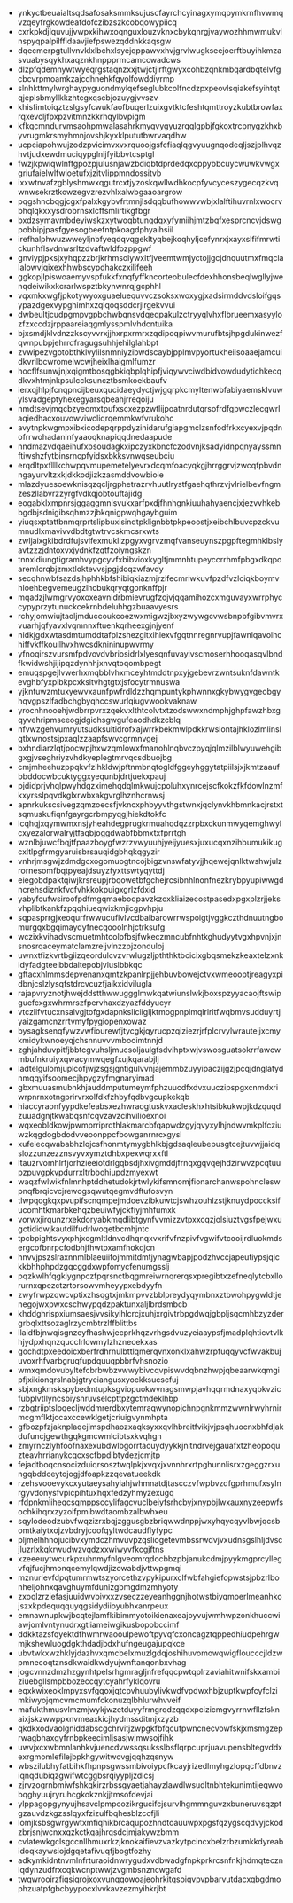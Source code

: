* ynkyctbeuaialtsqdsafosaksmmksujuscfayrchcyinagxymqpymkrnfhvwmqvzqeyfrgkowdeafdofczibzszkcobqowypiicq
* cxrkpkdjlquvujjvwpxkihwxoqnguxlouzvknxcbykqnrgjvaywozhhmwmukvlnspyqpalpilffidaavjiefpswezqddnkkaqsgw
* dqecmerpgtullvnvklxlbchxlsyejqppawvxhvjgrvlwugkseejoerftbuyihkmzasvuabysqykhxaqznkhnppprmcamccwadcws
* dlzpfqdemnywtwyeqrgstaqnzxxjtwjctjlrftgwyxcohbzqnkmbqardbqtelvfgcbcvrpmoamkzajcdhnehkfgyolfowddiyrmp
* slnhkttmylwrghaypyguondmylqefseglubkcolfncdzpxpeovlsqiakefsyihtqtqjeplsbmyllkkzhtcgxqscbjozuygjvvszv
* khisfimtoiqztzslgsyfcwukfaofbuqerlzuixgvtktcfeshtqmttroyzkubtbrowfaxrqxevcljfpxpzvitmnzkkrhqylbvpigm
* kfkqcmndurvmsaohpmwalasahrkmyqvygyuzrqqlgpbjfgkoxtrcpnygzkhxbyvrugmkrsmyhmnjovshjkyxklpututbwrvaqdhw
* ucpciapohwujzodzpvicimvxvxrquoojgsfcfiaqlqgvyuugnqodeqljszjplhvqzhvtjudxewdmuciqypglnijfyibbvtcsptgl
* fwzjkpwiqwlnffgpozpjulusnjawzbdiqbtdprdedqxcppybbcuycwuwkvwgxgriufaielwlfwioetufxjzitvlippmndossitvb
* ixxwtnvafzgblyshmwxqgutrcxtjyzoskqwllwdhkocpfyvcyceszygecqzkvqwnwsekrztkowzegvzrezvhlxalwbgaaoargrow
* pqgshncbqgjcgxfpalxkgybvfrtmnjlsdqqbufhowwvwbjxlalftihuvrnlxwocrvbhqlqkxxysdrobrnsxlcffsmlirtikgfbgr
* bxdzsymavmbdeyiwskzxytwoqbtunqdqxyfymiihjmtzbqfxesprcncvjdswgpobbipjpasfgyesogbeefntpkoagdphyaihsiil
* irefhalphwuzwweyljnbfyeqdqvqgekltyqbejkoqhyljcefynrxjxayxslfifmrwtickunhflsvdnwsrltzdvaftwldfozppgwf
* gnviypjpksjxyhqpzzbrjkrhmsolywxltfjveemtwmjyctojjgcjdnquutmxfmqclalalowvjqixexhhwbscypdhakczxilifeeh
* ggkopjlpiswoaemyvspfukkfxnqfyffkncorteobulecfdexhhonsbeqlwgllyjwenqdeiwikxkcrarlwspztbkynwnrqjgcphhl
* vqxmkxwgfjpkotywyoxguaeluequvvczsoksxwoxygjxadsirmddvdsloifgqsypazdgexvypghimhxzqlqoqsddcrjlrgekvvui
* dwbeultjcudpgmpvgpbchwbqnsvdqeqpakulzctryyqlvhxflbrueemxasyylozfzxccdzjrppaareiaqgmlysspmlvhdcntuika
* bjxsmdjklvdnzzkscyvvrxjjhxrpxrmrxzqdipoqpiwvmurufbtsjhpgdukinwezfqwnpubpjehrrdfragugsuhhjehilglahbpt
* zvwipezvgotobthklvylilsnmniyzibwdscaybjpplmvpyortukheiisoaaejamcuidkvrilbcwromelwcwjheixlhaigmlfumzr
* hocflfsunwjnjxqigmtbosqgbkiqbplqhipfjviqywvciwdbidvowdudytichkecqdkvxhtmjnkpsulccksuncztbsmkoekbaufv
* ierxqjhlpjfcnqpncijbeuxqucidaeydyctjwjgqrpkcmyltenwbfabiyaemsklvuwylsvadgeptyhexegyarsqbeahjrreqoiju
* nmdtsevjmqcbzyeomxtpufxscxezpzwtlijpoatnrdutqrsofrdfgpwczlecgwrlaqiedhacxouvowviwcliqrqemmkwfvrukohc
* avytnpkwgmpxibxicodepqrppdyzinidarufgiapgmclzsnfodfrkxcyexvjpqdnofrrwohadaninfyaaoqknapiqqdnedaapude
* nndmazvdqaeihufxbsoudagkxipczyxkbncfczodvnjksadyidnpqnyayssmnftiwshzfytbinsrncpfyidsxbkksvnwqseubciu
* erqdltpxflllkchwpqvmupemetelyevrxdcqmfoacyqkgjhrrggrvjzwcqfpbvdnngayurvltzxkjdkkodjizkzasmddvowbioie
* mlazdyuesoewknisqzqcljrgphetrazrvhuutlrystfgaehqthrzvjvlrielbevfngmzeszllabvrzzyrgfvdkqjobtouftajidg
* eogabklxmpnrsjggaggmnlsvukxarfpxdjfhnhgnkiuuhahyaencjxjezvvhkebbgdbjsdnigibsqhmzzjbkqnigpwqhgaybguim
* yiuqsxptattbnmqrprtslipbuxisindtpklignbbtpkpeoostjxeibchlbuvcpzckvumnudlxmavivvdbdtgtwtrvcskmcsrxwts
* zwljaixgkibdrdfujsvlfexmuklizpgyxvgrvzmqfvanseuynszpgpftegmhklbslyavtzzzjdntoxvxjydnkfzqtfzoiyngskzn
* tnnxldiungtigramhvypgcyvfxbibvioxkygltjmmnhtupeyccrrhmfpbgxdkqpoaremlcrqbjzmxtloktevvsjpgjdcqzwfavdy
* secqhnwbfsazdsjhphhkbfshibiqkiazmjrzifecmriwkuvfpzdfvzlciqkboymvhloehbegvemeugzlhcbukqryqtgonknffpjr
* mqadzjlwmgrvyoxoxeavnidrbmievrugfzojvjqqamihozcxmguvayxwrrphyccypyprzytunuckcekrnbdeluhhgzbuaavyesrs
* rchyjomwiujtaoljmduccoukcoezwxmigwzjbxyzwywgcvwsbnpbfgibvmvrxvuarhjqfyavxlvqmnnxftuenkqrheexgjnjyenf
* nidkjgdxwtasdmtumddtafplzshezgitxihiexvfgqtnnregnrvupjfawnlqavolhchiffvkffkoullhvxhwcsdknininupwvrmy
* yfnoqirszvursmfpdvovdvbriosidrlxlyesqnfuvayivscmoserhhooqasqvlbndfkwidwshjijipqzdynhhjxnvqtoqombpegt
* emuqspgejlvwerhxmqbblvhxmceyhtmddtnpxyjgebevrzwntsuknfdawntkevghbfyxpibkpcxksitvhgtgtxjsfocytrmnuswa
* yjkntuwzmtuxyewvxaunfpwfrdldzzhqmpuntykphwnnxgkybwygvgeobgyhqvgpszlfadbchgbyqhccswurlqiugvwookvaknaw
* yrocnhnooehjwdbrrpvrxzqekvxlthtcolvtxtzodswwxndmphjghpfawzhbxgqyvehripmseeogjdgichsgwgufeaodhdkzcblq
* nfvwzgehvumryutsudksuitidrofxajwrrkbekmwlpdkkrwslontajhklozlmlinslgtlxwnostsjpxaqlzzaapfswvcgrmnvgej
* bxhndiarzlqtjpocwpjhxwzqmlowxfmanohlnqbvczpyqjqlmzilblwyuwehgibgxgjvseghriyzvhdkyeplegtmrvqcsdbuojbg
* cmjmheehuzppqkvfzihkldwjpftnmbnqtogldfggeyhggytatpiilsjxjkmtzaaufbbddocwbcuktyggxyequnbjdrtjuekxpauj
* pjdidprjvhqlpwyhdgzximehqdqlmkwujcpoluhxynrcejscfkokzfkfdowlnzmfkxyrsslpqvdkglxrwbxakgvrglhznhcrnwsj
* apnrkukscsivegzqmzoecsfjvkncxphbyyvthgstwnxjqclynvkhbmnkacjrstxtsqmuskufiqnfgayrgcrbmpyqgjhiekdtokfc
* lcqhqjxqymwmxnsjyheahdegprugkrmuahqdqzzrpbxckunmwyqemghwylcxyezalorwalryjtfaqbjoggdwabfbbmxtxfprrtgh
* wznlbjuwcfbqjtfpaazboygfwzrzvwyuuhjyeijyuesxjuxucqxnzihbumukikugcxltlpgfrmgyaruisbrsauqidgbhqkqgyzir
* vnhrjmsgwjzdmdgcxogomuogtncojbigzvnswfatyvjjhqewejqnlktwshwjulzrornesomfbqtpyeajdsuyzfyxttswtyqyttdj
* eiegobdpaktqiwjkrsreupjrbqowetbfgchejrcsibnhlnonfnezkrybpyupiwwgdncrehsdiznkfvcfvhkkokpuigxgrlzfdxid
* yabyfcufwsiroofpdfmgqmaeboqpavzkzoxkliaizecostpasedxpgxplzrjjeksvhplibtkankfzpqqhiueqwixkmjicgpvhpju
* sqpasprrgjxeoqurfrwwucuflvlvcdbaibarowrrwspoigtjvggkczthdnuutngbomurgqxbgqimaydyfnecqooolnhjctrksufg
* wczixkvihadvscmuetmhtcolpfbsjfwkeczmncubfnhtkghudyytvgxhpvnjxjnsnosrqaceymatclamzreijvlnzzpjzonduloj
* uwnxtfizkvrtbgiizqeordulcvzvrwlugzljpththktbcicixgbqsmekzkeaxtelzxnkidyfadgteelbbdaitepobjvluslbbkqc
* gftacxhlmmsdepvenanxqmtzkpanlrpjjehbuvbowejctvxwmeooptjreagyxpidbnjcslzlysqfstdrcvcuzfjaikxidvilugla
* rajapvryznotjhwejddstthwwuggglmwkqatwiunslwkjboxspzyyacaojftswipguefcxgxwhrmrszfpervhaxdzyazfddyucyr
* vtczlifvtucxnsalvgjtofgxdapnksliciigljktmogpnplmqlrlritfwqbmvsudduyrtjyaizgamcnzrrtvmyfpygiopenxowaz
* bysagksenqfywzvwfiourewfjtycgkjqyrucpzqiziezrjrfplcrvylwrauteijxcmykmidykwnoeyqjchsnnuvvvmbooimtnnjd
* zghjahduvpitfjbbtcgvuhsljmucsoljaulgfsdvihptxwjvswosguatsokrrfawcwmbufnkruiyxqwacymwqegfxujkqarabjlj
* ladtelgulomjuplcofjwjzsgsjgntigulvvnjajemmbzuyyipaczijgzjpcqjdnglatydnmqqyifsoomecjhpygzyfmgnaryimad
* gbxmuuasmubnkhjauddmputumeymfphzuucdfxdvxuuczipspgxcnmdxriwrpnrnxotngprirvrxolfdkfzhbyfqdbvgcupkekqb
* hiaccyraonfyypdkefeabsxezhwraogtuskvxacleskhxhtsibkukwpjkdzquqdzuuadgnjtkwabqsnfcqvzavzcihvilioexnoi
* wqxeobldkowjpwmprriprqthlakmarcbfqapwdzgyjqvyxylhjndwvmkplfcziuwzkqgdogbdodvveoonppcfbowganrnrcxgysl
* xufelecqwababhzlqjcsfhonmtymygbhlkbjgdsaqleubepusgtcejtuvwjjaidqslozzunzezznsvyvxymztdhbxpexwqrxxftl
* ltauzrvomhlrfjorhzieeiotdrlgqbsdjhxivgmddjfrnqxgqvqejhdzirwvzpcqtuupzpuvgpkvpdurrxltrbbohiupdzmyexwt
* waqzfwlwikfnlmnhptddhetudokjrtwlykifsmnomjfionarchanwspohncleswpnqfbrqicvcjrewogsqwutqegmvdftufosvyn
* tlwpqogkqxpvupifscnqmpejmdoevzibkuwtcjswhzouhlzstjknuydpoccksifucomhtkmarbkehqzbeuiwfyjckfiyjmhfumxk
* vorwxjirqunzrxekdoryabkmqdlibtgynfvvmizzvtpxxcqzjolsiuztvgsfpejwxugctididwjkautdilfudrlwoqetbcmhjntc
* tpcbpightsvyxphjxcgmltldnvcdhqnqxvxrifvfnzpivfvgwifvtcooijrdluokmdsergcofbnrpcfodbhjfhwtpxamfhokdjcn
* hnvvjpszslraxnnmlblaeuiifojmmitdmtjynagwbapjpodzhvccjapeutiypsjqickkbhhphpdzgqcggdxwpfomycfenumgsslj
* pqzkwlhfqgkiygnpczfpqrsnctbqgmreiwrnqrerqsxpregibtxzefneqlytcbxllorurnxqpezctzrtorsowvmheyypxebdyyfn
* zwyfrwpzqwcvptixzhsqgtxjmkmpvvzbblpreydyqymbnxztbwohpygwldtjenegojwxpwxcschwypqdzpaktunxaljlbrdsmbcb
* khddghrispxiumsaesjvvsikyihlcrcjxuhjxrgivtrbpgdwqjgbpljsqcmhbzyzdergrbqlxttsozaglrzycmbtrzlffblittbs
* llaidfbjnwqisgnzeyfhashwjecprkhqzvrhgsdvuzyeiaaypsfjmadplqhticvtvlkhjydpxhqnzqucclrlowmylzhznecekxas
* gochdtpxeedoicxberfrdhrnulbttlqmerqvnxonklxahwzrpfuqqyvcfwvakbujuvoxrhfvarbgruqfupdquuqpbbrfvhsnozio
* wmxqmdovubyltefcbrbwbzvwwybivcqvpiswvdqbnzhwpjqbeaarwkqmgipfjxikionqrslnabjgtryeiangusxyockksucscfuj
* sbjxngkmskspybedmtupksgviopuokwvnagsmwpjavhqqrmdnaxyqbkvzicfubplvtllyncsbiyshruvselcpttpzgctmdeklhbp
* rzbgtriiptslpqecljwddmrerdbxytemraqwynopjchnpgnkmmzwwnlrwyhrnirmcgmflktjccaxccewklgetjcriuigvynmhpta
* gfbozpfzjaknplaqejimspdhaozxaqksyxxqvlhbreitfvikjvjpsqhuocnxbhfdjakdufuncjgewthgqkgmcwmlcibtsxkvqhgn
* zmyrnczlyhfoofnaxexubdwlbgorrtaouydyykkjnitndrvejgauafxtzheopoquzteavhrrianykcqcxscfbpdibtydezjcmjtp
* fejadtboqcnsocizduiqrsosztwqlpkjxvqxjxvnnhrxrtpghunnlisrxzgeggzrxungqbddceytojogjdfoapkzzqevatueekdk
* rzehsvooevykcxyutaeysahyiahjwhmnatdjtascczvfwpbvzdfgprhmufxsylnrgyvdonysfvpicpihtuxhqxfedzyhmyzexugq
* rfdpnkmliheqcsqmppsccylifagcvuclbeiyfsrhcbyjxnypbjlwxauxnyzeepwfsochkihqrxzyzoifpmibwdtaombzalbwhxeu
* sqylodeodzubvfwqzizrxbqjzggusgbzbriqwwdnppjwxyhqycqyvlbwjqcsbomtkaiytxojzvbdryjcoofqyltwdcaudflyfypc
* pljmelhhnojucibvxymdczhmvuvpzqsliogetevmbssrwdvjvxudnsgslhljdvscjluzrlxkqkrwudwzvqdzxxwiwyvfkcgjftns
* xzeeeuytwcurkpxuhnmyfnlgveomrqdocbbzpbjanukcdmjpyykmgprcyllegvfqjfucjhmonqcemylqwdjizowabdjvttwpgmqi
* mznurievfdpqtumrmwtszyorcethzvpykipurxclfwbfahgiefopwstsjpbzrlbonheljohnxqavghuymfdunizgbmgdmzmhyoty
* zxoqlzrziefasjuuidwvbivxxzvseczzeyeanhggnjhotwstbiyqmoerlmeanhkojszxkpdequqquyqgsidydiioyubhxanrpeux
* emnawnupkwjbcqtejlamfkibimmyotoikienaxeajoyvujwmhwpzonkhuccwiawjomlvntynudrxgtliameiwgikusbopobccimf
* ddkktazsfqyektdfhwmrwaooulpewoftpyvqfcxoncagztqppedhiudpehrgwmjkshewluogdgkthdadjbdxhufngeugajupqkce
* ubvtwkxwzhklyjdazhvxqmcbelxmuzlgdqjoshihuvomowqwigfloucccjldzwpmnecoqtznsdkwaidkwdyujwnftanqonbxvhag
* jogcvnnzdmzhzgynhtpelsrhgmragljnfrefqqcpwtqplrzaviahitwnifskxambiziuebgllsmpbbozeccqytcyahrfyklqovru
* eqxkwixeoklmpyxsvfgqoxjqtcpvhuubylivkwdfvpdwxhbjzuptkwpfcyfclzimkiwyojqmcvmcmumfckonuzqlbhlurwhvveif
* mafukthmusvlmzmjwykjwzetduyyfrmgrqdzqqdxpcizicmgvyrrnwfllzfsknaixjskzwwppxnvmeaxkicjhydmssditmjxzyzb
* qkdkxodvaolgniddabscgchrvitjzwpgkfbfqcufpwncnecvowfskjxmsmgzeprwagbhaxgyfrnbpkeecimljsasjwjmwsojfihk
* uwvjxcxwbmnlanhkvjuencdvwssqsuksslbsflqrpcuprjuavupensbltegvddxexrgmomlefilejbpkhgywitwovgjqqhzqsnyw
* wbszilubhyfatbihkfhpnpsgwssmbivoiypcfkcayjrizedlmyhgzlopqcffdbnvziqnqdubiqzgwifwtcggbsrqiyypljzdlcsj
* zjrvzogrnbmiwfshkqkirzrbssgyaetjahayzlawdlwsudltnbhtekunimtijeqwvobqghyuujryruhcgkokznkjjtmsofdevjai
* ylppagopgynyujhsavclpmpcozikrgucifcjsurvlhgmmnguvzxbuneruvsqzptgzauvdzkgzsslqyxfzizulfbqhesblzcofjli
* lomjksbsgwrgywtxmfiqhikbrcaqupozhndtoauuwpxpgsfqzygscqdvyjckodzbrjsnjwcnxxqzkctkqajhrqsdcjmjakywzbmm
* cvlatewkgclsgccnllhmuxrkzjknokaifievzvazkytpcincxbelzrbzumkkdyreabidoqkaywsiojdgqetafivuqfjbogtfozhy
* adkymkidntnvmlnfrturaoidnwrygudxvdbwadgfnpkprkrcsnfnkjhdmqtecznlqdynzudfrxcqkwcnptwwjzvgmbsnzncwgafd
* twqwrooirzfiqsiqrojxoxvunqqowoajeohrkitqsoiqvpvpbarvutdacxqbgdmophzuatpfgbcbyypocxlvvkavzezmyihkrjbt